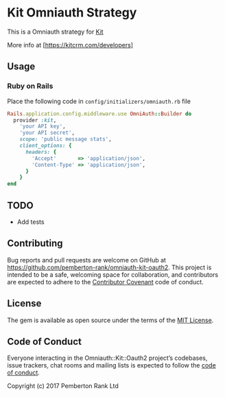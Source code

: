 # Kit Omniauth Strategy

This is a Omniauth strategy for [Kit](https://kitcrm.com/)

More info at [https://kitcrm.com/developers]

## Usage

### Ruby on Rails

Place the following code in `config/initializers/omniauth.rb`  file

```ruby
Rails.application.config.middleware.use OmniAuth::Builder do
  provider :kit,
    'your API key',
    'your API secret',
    scope: 'public message stats',
    client_options: {
      headers: {
        'Accept'       => 'application/json',
        'Content-Type' => 'application/json',
      }
    }
end

```

## TODO

- Add tests

## Contributing

Bug reports and pull requests are welcome on GitHub at https://github.com/pemberton-rank/omniauth-kit-oauth2. This project is intended to be a safe, welcoming space for collaboration, and contributors are expected to adhere to the [Contributor Covenant](http://contributor-covenant.org) code of conduct.

## License

The gem is available as open source under the terms of the [MIT License](http://opensource.org/licenses/MIT).

## Code of Conduct

Everyone interacting in the Omniauth::Kit::Oauth2 project’s codebases, issue trackers, chat rooms and mailing lists is expected to follow the [code of conduct](https://github.com/[USERNAME]/omniauth-kit-oauth2/blob/master/CODE_OF_CONDUCT.md).

Copyright (c) 2017 Pemberton Rank Ltd
